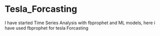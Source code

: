 # Tesla_Forcasting
I have started Time Series Analysis with fbprophet and ML models, here i have used fbprophet for tesla Forcasting
